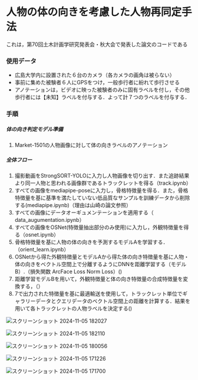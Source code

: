 # 人物の体の向きを考慮した人物再同定手法
これは，第70回土木計画学研究発表会・秋大会で発表した論文のコードである

### 使用データ
- 広島大学内に設置された６台のカメラ（各カメラの画角は被らない）
- 事前に集めた被験者６人にGPSをつけ，一般歩行者に紛れて歩行させる
- アノテーションは，ビデオに映った被験者のみに固有ラベルを付し，その他歩行者には【未知】ラベルを付与する．よって計７つのラベルを付与する．

### 手順
##### 体の向き判定モデル準備
1. Market-1501の人物画像に対して体の向きラベルのアノテーション

##### 全体フロー
1. 撮影動画をStrongSORT-YOLOに入力し人物画像を切り出す．また追跡結果より同一人物と思われる画像群であるトラックレットを得る（track.ipynb）
2. すべての画像をmediapipe-poseに入力し，骨格特徴量を得る．また，骨格特徴量を基に基準を満たしていない低品質なサンプルを訓練データから削除する(mediapipe.ipynb)（理由は山崎の論文参照）
3. すべての画像にデータオーギュメンテーションを適用する（  data_augumentation.ipynb）
4. すべての画像をOSNet(特徴量抽出部分のみ使用)に入力し，外観特徴量を得る（osnet.ipynb）
5. 骨格特徴量を基に人物の体の向きを予測するモデルAを学習する．（orient_learn.ipynb）
6. OSNetから得た外観特徴量とモデルAから得た体の向き特徴量を基に人物・体の向きをベクトル空間上で分離するようにDNNを距離学習する（モデルB）.（損失関数 ArcFace Loss Norm Loss）()
7. 距離学習モデルBを用いて，外観特徴量と体の向き特徴量の合成特徴量を変換する，（）
8. 7で出力された特徴量を基に最適輸送を使用して，トラックレット単位でギャラリーデータとクエリデータのベクトル空間上の距離を計算する．結果を用いて各トラックレットの人物ラベルを決定する()


   
![スクリーンショット 2024-11-05 182027](https://github.com/user-attachments/assets/4e8a98e6-13f5-4cbf-ac76-73c5444ea8aa)

![スクリーンショット 2024-11-05 182110](https://github.com/user-attachments/assets/ca836dd4-37bd-4105-bca8-3677ac8cfb5e)


![スクリーンショット 2024-11-05 180056](https://github.com/user-attachments/assets/0456ea19-9ab2-44b6-9e99-c3be6ac53283)

![スクリーンショット 2024-11-05 171226](https://github.com/user-attachments/assets/454ab62e-d377-4b28-9675-358d89c1ad67)

![スクリーンショット 2024-11-05 171700](https://github.com/user-attachments/assets/d821ad8a-8354-46a5-8196-f8cfa7d0b636)
